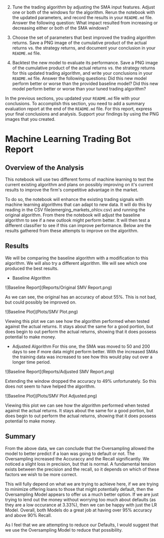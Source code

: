 

2. Tune the trading algorithm by adjusting the SMA input features. Adjust one or both of the windows for the algorithm. Rerun the notebook with the updated parameters, and record the results in your `README.md` file. Answer the following question: What impact resulted from increasing or decreasing either or both of the SMA windows?

3. Choose the set of parameters that best improved the trading algorithm returns. Save a PNG image of the cumulative product of the actual returns vs. the strategy returns, and document your conclusion in your `README.md` file.

3. Backtest the new model to evaluate its performance. Save a PNG image of the cumulative product of the actual returns vs. the strategy returns for this updated trading algorithm, and write your conclusions in your `README.md` file. Answer the following questions: Did this new model perform better or worse than the provided baseline model? Did this new model perform better or worse than your tuned trading algorithm?

In the previous sections, you updated your `README.md` file with your conclusions. To accomplish this section, you need to add a summary evaluation report at the end of the `README.md` file. For this report, express your final conclusions and analysis. Support your findings by using the PNG images that you created.

# Machine Learning Trading Bot Report

## Overview of the Analysis

This notebook will use two different forms of machine learning to test the current existing algorithm and plans on possibly improving on it's current results to improve the firm's competitive advantage in the market. 

To do so, the notebook will enhance the existing trading signals with machine learning algorithms that can adapt to new data. It will do this by reading in the CSV file(emerging_markets_ohlcv.csv) and running the original algorithm. From there the notebook will adjust the baseline algorithm to see if a new outlook might perform better. It will then test a different classifier to see if this can improve performance. Below are the results gathered from these attempts to improve on the algorithm.

## Results

We will be comparing the baseline algorithm with a modification to this algorithm. We will also try a different algorithm. We will see which one produced the best results.

* Baseline Algorithm
  
![Baseline Report](Reports/Original SMV Report.png)
  
As we can see, the original has an accuracy of about 55%. This is not bad, but could possibly be improved on.

![Baseline Plot](Plots/SMV Plot.png) 

Viewing this plot we can see how the algorithm performed when tested against the actual returns. It stays about the same for a good portion, but does begin to out perform the actual returns, showing that it does possess potential to make money.

* Adjusted Algorithm
For this one, the SMA was moved to 50 and 200 days to see if more data might perform better. With the increased SMAs the training data was increased to see how this would play out over a longer time period.

![Baseline Report](Reports/Adjusted SMV Report.png)
  
Extending the window dropped the accuracy to 49% unfortunately. So this does not seem to have helped the algorithm.

![Baseline Plot](Plots/SMV Plot Adjusted.png) 

Viewing this plot we can see how the algorithm performed when tested against the actual returns. It stays about the same for a good portion, but does begin to out perform the actual returns, showing that it does possess potential to make money.
  
## Summary


From the above data, we can conclude that the Oversampling allowed the model to better predict if a loan was going to default or not. The Oversampling increased the Accuraccy and the Recall significantly. We noticed a slight loss in precision, but that is normal. A fundamental tension exists between the precision and the recall, so it depends on which of these factors we wish to be more correct.

This will fully depend on what we are trying to achieve here, if we are trying to minimize offering loans to those that might potentially default, then the Oversampling Model appears to offer us a much better option. If we are just trying to lend out the money without worrying too much about defaults (as they are a low occurance at 3.33%), then we can be happy with just the LR Model. Overall, both Models do a great job at having over 95% accuracy and above 90% Recall.

As I feel that we are attempting to reduce our Defaults, I would suggest that we use the Oversampling Model to reduce that possibility.